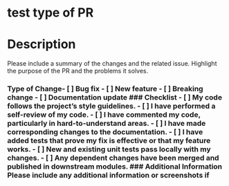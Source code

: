 # test type of PR

# Description
Please include a summary of the changes and the related issue. Highlight the purpose of the PR and the problems it solves.

### Type of Change- [ ] Bug fix - [ ] New feature - [ ] Breaking change - [ ] Documentation update ### Checklist - [ ] My code follows the project’s style guidelines. - [ ] I have performed a self-review of my code. - [ ] I have commented my code, particularly in hard-to-understand areas. - [ ] I have made corresponding changes to the documentation. - [ ] I have added tests that prove my fix is effective or that my feature works. - [ ] New and existing unit tests pass locally with my changes. - [ ] Any dependent changes have been merged and published in downstream modules. ### Additional Information Please include any additional information or screenshots if
